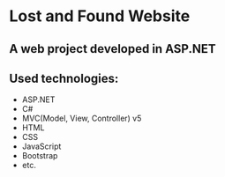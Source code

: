 # Lost and Found Website 
## A web project developed in ASP.NET 

## Used technologies:
- ASP.NET
- C#
- MVC(Model, View, Controller) v5
- HTML
- CSS
- JavaScript
- Bootstrap
- etc.
